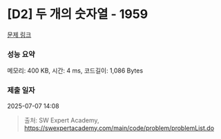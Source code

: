 # [D2] 두 개의 숫자열 - 1959 

[문제 링크](https://swexpertacademy.com/main/code/problem/problemDetail.do?contestProbId=AV5PpoFaAS4DFAUq) 

### 성능 요약

메모리: 400 KB, 시간: 4 ms, 코드길이: 1,086 Bytes

### 제출 일자

2025-07-07 14:08



> 출처: SW Expert Academy, https://swexpertacademy.com/main/code/problem/problemList.do